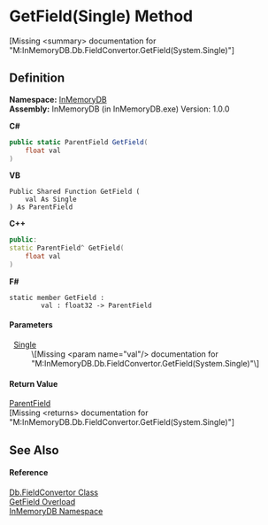 # GetField(Single) Method


\[Missing &lt;summary&gt; documentation for "M:InMemoryDB.Db.FieldConvertor.GetField(System.Single)"\]



## Definition
**Namespace:** <a href="InMemoryDB/Help/044e8d7f-0f94-a8b4-bd65-529f6359fdf7">InMemoryDB</a>  
**Assembly:** InMemoryDB (in InMemoryDB.exe) Version: 1.0.0

**C#**
``` C#
public static ParentField GetField(
	float val
)
```
**VB**
``` VB
Public Shared Function GetField ( 
	val As Single
) As ParentField
```
**C++**
``` C++
public:
static ParentField^ GetField(
	float val
)
```
**F#**
``` F#
static member GetField : 
        val : float32 -> ParentField 
```



#### Parameters
<dl><dt>  <a href="InMemoryDB/Help/https://learn.microsoft.com/dotnet/api/system.single" target="_blank" rel="noopener noreferrer">Single</a></dt><dd>\[Missing &lt;param name="val"/&gt; documentation for "M:InMemoryDB.Db.FieldConvertor.GetField(System.Single)"\]</dd></dl>

#### Return Value
<a href="InMemoryDB/Help/5461e5eb-5405-4cba-b818-6e7fd22b84dd">ParentField</a>  
\[Missing &lt;returns&gt; documentation for "M:InMemoryDB.Db.FieldConvertor.GetField(System.Single)"\]

## See Also


#### Reference
<a href="InMemoryDB/Help/4fbc5763-f72d-71a7-e56d-5031feba9090">Db.FieldConvertor Class</a>  
<a href="InMemoryDB/Help/d0471142-7898-ad3d-368c-18a14307a12e">GetField Overload</a>  
<a href="InMemoryDB/Help/044e8d7f-0f94-a8b4-bd65-529f6359fdf7">InMemoryDB Namespace</a>  
